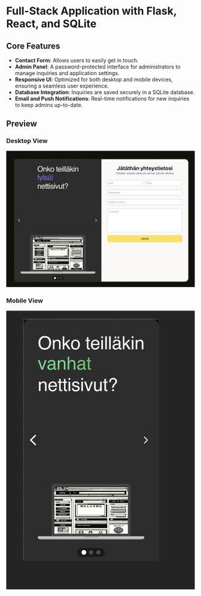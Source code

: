 # Full-Stack Application with Flask, React, and SQLite

## Core Features

- **Contact Form**: Allows users to easily get in touch.
- **Admin Panel**: A password-protected interface for administrators to manage inquiries and application settings.
- **Responsive UI**: Optimized for both desktop and mobile devices, ensuring a seamless user experience.
- **Database Integration**: Inquiries are saved securely in a SQLite database.
- **Email and Push Notifications**: Real-time notifications for new inquiries to keep admins up-to-date.

## Preview

### Desktop View

![Desktop View](/images/desktop.png)

### Mobile View

![Mobile View](/images/mobile.png)
